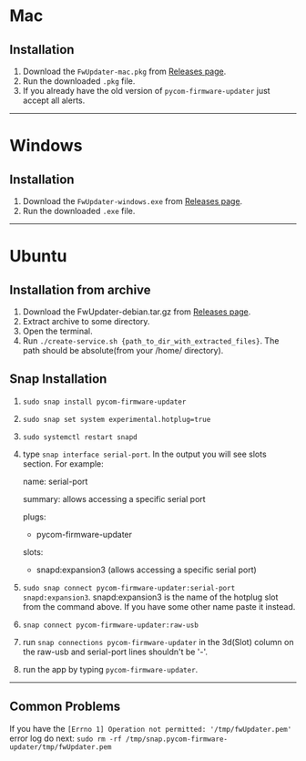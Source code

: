 # Mac

## Installation

1. Download the `FwUpdater-mac.pkg` from [Releases page](https://github.com/pycom/pycom-firmware-updater/releases).
2. Run the downloaded `.pkg` file.
3. If you already have the old version of `pycom-firmware-updater` just accept all alerts.
____

# Windows

## Installation

1. Download the `FwUpdater-windows.exe` from [Releases page](https://github.com/pycom/pycom-firmware-updater/releases).
2. Run the downloaded `.exe` file.
____

# Ubuntu

## Installation from archive

1. Download the FwUpdater-debian.tar.gz from [Releases page](https://github.com/pycom/pycom-firmware-updater/releases).
2. Extract archive to some directory.
3. Open the terminal.
4. Run `./create-service.sh {path_to_dir_with_extracted_files}`. The path should be absolute(from your /home/ directory).

## Snap Installation

1. `sudo snap install pycom-firmware-updater`

2. `sudo snap set system experimental.hotplug=true`

3. `sudo systemctl restart snapd`

4. type `snap interface serial-port`. In the output you will see slots 
   section. For example:
   
   name: serial-port

   summary: allows accessing a specific serial port

   plugs:
   - pycom-firmware-updater
   
   slots:
   - snapd:expansion3 (allows accessing a specific serial port)

5. `sudo snap connect pycom-firmware-updater:serial-port snapd:expansion3`.
   snapd:expansion3 is the name of the hotplug slot from 
   the command above. If you have some other name paste it instead.
6. `snap connect pycom-firmware-updater:raw-usb`
7. run `snap connections pycom-firmware-updater` in the 3d(Slot) column on 
   the raw-usb and serial-port lines shouldn't be '-'.
8. run the app by typing `pycom-firmware-updater`.

____

## Common Problems

If you have the `[Errno 1] Operation not permitted: '/tmp/fwUpdater.pem'` 
error log do next:
`sudo rm -rf /tmp/snap.pycom-firmware-updater/tmp/fwUpdater.pem`
